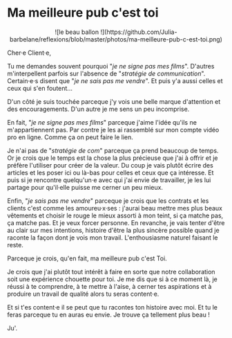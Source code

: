 # Ma meilleure pub c'est toi

<p style="text-align:center";>![le beau ballon !](https://github.com/Julia-barbelane/reflexions/blob/master/photos/ma-meilleure-pub-c-est-toi.png)</p>

Cher·e Client·e, 

Tu me demandes souvent pourquoi "*je ne signe pas mes films*". D'autres m'interpellent parfois sur l'absence de "*stratégie de communication*". Certain·e·s disent que "*je ne sais pas me vendre*". Et puis y'a aussi celles et ceux qui s'en foutent... 

D'un côté je suis touchée parceque j'y vois une belle marque d'attention et des encouragements. D'un autre je me sens un peu incomprise. 

En fait, "*je ne signe pas mes films*" parceque j'aime l'idée qu'ils ne m'appartiennent pas. Par contre je les ai rassemblé sur mon compte vidéo pro en ligne. Comme ça on peut faire le lien. 

Je n'ai pas de "*stratégie de com*" parceque ça prend beaucoup de temps. Or je crois que le temps est la chose la plus précieuse que j'ai à offrir et je préfère l'utiliser pour créer de la valeur. Du coup je vais plutôt écrire des articles et les poser ici ou là-bas pour celles et ceux que ça intéresse. Et puis si je rencontre quelqu'un·e avec qui j'ai envie de travailler, je les lui partage pour qu'il·elle puisse me cerner un peu mieux.

Enfin, "*je sais pas me vendre*" parceque je crois que les contrats et les clients c'est comme les amoureu·x·ses : j'aurai beau mettre mes plus beaux vêtements et choisir le rouge le mieux assorti à mon teint, si ça matche pas, ça matche pas. Et je veux forcer personne. En revanche, je vais tenter d'être au clair sur mes intentions, histoire d'être la plus sincère possible quand je raconte la façon dont je vois mon travail. L'enthousiasme naturel faisant le reste.

Parceque je crois, qu'en fait, ma meilleure pub c'est Toi. 

Je crois que j'ai plutôt tout intérêt à faire en sorte que notre collaboration soit une expérience chouette pour toi. Je me dis que si à ce moment là, je réussi à te comprendre, à te mettre à l'aise, à cerner tes aspirations et à produire un travail de qualité alors tu seras content·e. 

Et si t'es content·e il se peut que tu racontes ton histoire avec moi. Et tu le feras parceque tu en auras eu envie. Je trouve ça tellement plus beau !

Ju'.

